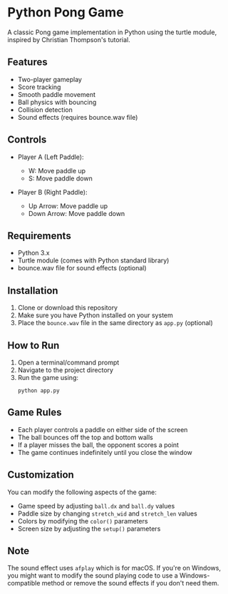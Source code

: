 # Python Pong Game

A classic Pong game implementation in Python using the turtle module, inspired by Christian Thompson's tutorial.

## Features

- Two-player gameplay
- Score tracking
- Smooth paddle movement
- Ball physics with bouncing
- Collision detection
- Sound effects (requires bounce.wav file)

## Controls

- Player A (Left Paddle):
  - W: Move paddle up
  - S: Move paddle down

- Player B (Right Paddle):
  - Up Arrow: Move paddle up
  - Down Arrow: Move paddle down

## Requirements

- Python 3.x
- Turtle module (comes with Python standard library)
- bounce.wav file for sound effects (optional)

## Installation

1. Clone or download this repository
2. Make sure you have Python installed on your system
3. Place the `bounce.wav` file in the same directory as `app.py` (optional)

## How to Run

1. Open a terminal/command prompt
2. Navigate to the project directory
3. Run the game using:
   ```
   python app.py
   ```

## Game Rules

- Each player controls a paddle on either side of the screen
- The ball bounces off the top and bottom walls
- If a player misses the ball, the opponent scores a point
- The game continues indefinitely until you close the window

## Customization

You can modify the following aspects of the game:
- Game speed by adjusting `ball.dx` and `ball.dy` values
- Paddle size by changing `stretch_wid` and `stretch_len` values
- Colors by modifying the `color()` parameters
- Screen size by adjusting the `setup()` parameters

## Note

The sound effect uses `afplay` which is for macOS. If you're on Windows, you might want to modify the sound playing code to use a Windows-compatible method or remove the sound effects if you don't need them. 